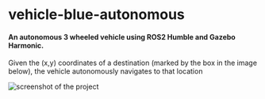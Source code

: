 # vehicle-blue-autonomous
#### An autonomous 3 wheeled vehicle using ROS2 Humble and Gazebo Harmonic.
Given the (x,y) coordinates of a destination (marked by the box in the image below), the vehicle autonomously navigates to that location

![screenshot of the project](https://drive.google.com/uc?export=view&id=1ts_kredOfZqlfJa_eCa-UGzNiOHGUOW2)
